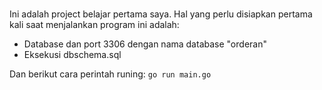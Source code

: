 #

Ini adalah project belajar pertama saya.
Hal yang perlu disiapkan pertama kali saat menjalankan program ini adalah:

- Database dan port 3306 dengan nama database "orderan"
- Eksekusi dbschema.sql

Dan berikut cara perintah runing:
`go run main.go`
